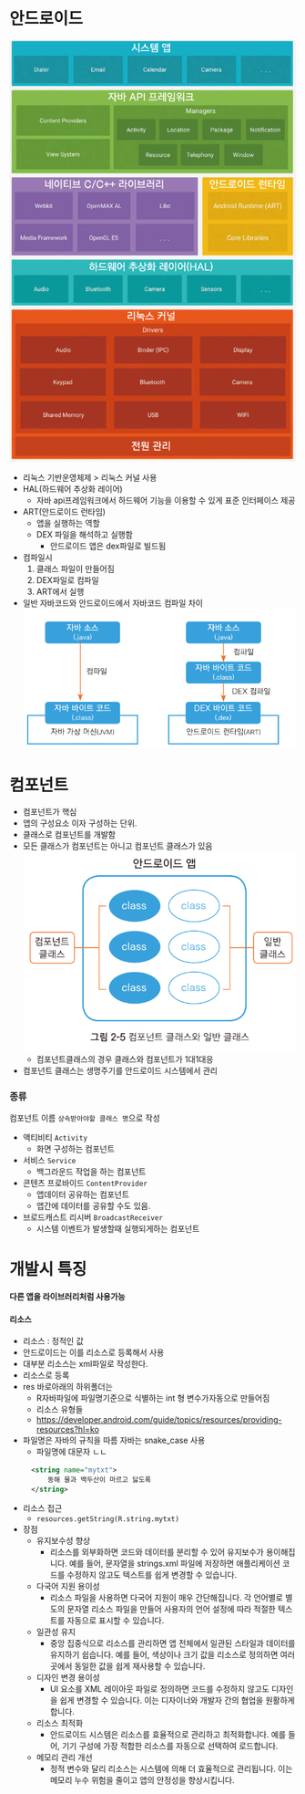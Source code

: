 
# 안드로이드
![](assets/2_기본구조-20241221025557132.png)
- 리눅스 기반운영체제 > 리눅스 커널 사용
- HAL(하드웨어 추상화 레이어) 
	- 자바 api프레임워크에서 하드웨어 기능을 이용할 수 있게 표준 인터페이스 제공
- ART(안드로이드 런타임)
	- 앱을 실행하는 역할
	- DEX 파일을 해석하고 실행함
		- 안드로이드 앱은 dex파일로 빌드됨
- 컴파일시
	1. 클래스 파일이 만들어짐
	2. DEX파일로 컴파일
	3. ART에서 실행
- 일반 자바코드와 안드로이드에서 자바코드 컴파일 차이
  ![](assets/2_기본구조-20241221031015594.png)  
# 컴포넌트
- 컴포넌트가 핵심
- 앱의 구성요소 이자 구성하는 단위.
- 클래스로 컴포넌트를 개발함
- 모든 클래스가 컴포넌트는 아니고 컴포넌트 클래스가 있음
  ![](assets/2_기본구조-20241221031505580.png)
	- 컴포넌트클래스의 경우 클래스와 컴포넌트가 1대1대응
- 컴포넌트 클래스는 생명주기를 안드로이드 시스템에서 관리
### 종류
컴포넌트 이름 `상속받아야할 클래스 명`으로 작성
- 액티비티 `Activity`
	- 화면 구성하는 컴포넌트
- 서비스 `Service`
	- 백그라운드 작업을 하는 컴포넌트
- 콘텐츠 프로바이드 `ContentProvider`
	- 앱데이터 공유하는 컴포넌트
	- 앱간에 데이터를 공유할 수도 있음.
- 브로드캐스트 리시버 `BroadcastReceiver`
	- 시스템 이벤트가 발생할때 실행되게하는 컴포넌트

# 개발시 특징

#### 다른 앱을 라이브러리처럼 사용가능
#### 리소스
- 리소스 : 정적인 값
- 안드로이드는 이를 리소스로 등록해서 사용
- 대부분 리소스는 xml파일로 작성한다.
- 리소스로 등록
- res 바로아래의 하위폴더는
	- R자바파일에 파일명기준으로 식별하는 int 형 변수가자동으로 만들어짐
	- 리소스 유형들
	- https://developer.android.com/guide/topics/resources/providing-resources?hl=ko
- 파일명은 자바의 규칙을 따름 자바는 snake_case 사용
	- 파일명에 대문자 ㄴㄴ
  ``` xml
	<string name="mytxt">
		동해 물과 백두산이 마르고 닳도록
	</string>
	```
- 리소스 접근
	- `resources.getString(R.string.mytxt)`
- 장점
	- 유지보수성 향상
		- 리소스를 외부화하면 코드와 데이터를 분리할 수 있어 유지보수가 용이해집니다. 예를 들어, 문자열을 strings.xml 파일에 저장하면 애플리케이션 코드를 수정하지 않고도 텍스트를 쉽게 변경할 수 있습니다.
	- 다국어 지원 용이성
		- 리소스 파일을 사용하면 다국어 지원이 매우 간단해집니다. 각 언어별로 별도의 문자열 리소스 파일을 만들어 사용자의 언어 설정에 따라 적절한 텍스트를 자동으로 표시할 수 있습니다.
	- 일관성 유지
		- 중앙 집중식으로 리소스를 관리하면 앱 전체에서 일관된 스타일과 데이터를 유지하기 쉽습니다. 예를 들어, 색상이나 크기 값을 리소스로 정의하면 여러 곳에서 동일한 값을 쉽게 재사용할 수 있습니다.
	- 디자인 변경 용이성
		- UI 요소를 XML 레이아웃 파일로 정의하면 코드를 수정하지 않고도 디자인을 쉽게 변경할 수 있습니다. 이는 디자이너와 개발자 간의 협업을 원활하게 합니다.
	- 리소스 최적화
		- 안드로이드 시스템은 리소스를 효율적으로 관리하고 최적화합니다. 예를 들어, 기기 구성에 가장 적합한 리소스를 자동으로 선택하여 로드합니다.
	- 메모리 관리 개선
		- 정적 변수와 달리 리소스는 시스템에 의해 더 효율적으로 관리됩니다. 이는 메모리 누수 위험을 줄이고 앱의 안정성을 향상시킵니다.
